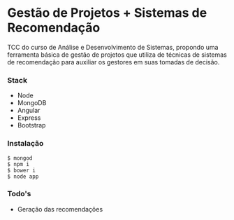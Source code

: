 # Gestão de Projetos + Sistemas de Recomendação

TCC do curso de Análise e Desenvolvimento de Sistemas, propondo uma ferramenta básica de gestão de projetos que utiliza de técnicas de sistemas de recomendação para auxiliar os gestores em suas tomadas de decisão.

### Stack
  - Node
  - MongoDB
  - Angular
  - Express
  - Bootstrap

### Instalação
```
$ mongod
$ npm i
$ bower i
$ node app
```

### Todo's
- Geração das recomendações

